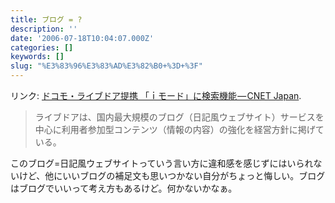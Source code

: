 ```yaml
---
title: ブログ = ?
description: ''
date: '2006-07-18T10:04:07.000Z'
categories: []
keywords: []
slug: "%E3%83%96%E3%83%AD%E3%82%B0+%3D+%3F"
---
```

リンク: [ドコモ・ライブドア提携 「ｉモード」に検索機能 — CNET Japan](http://japan.cnet.com/news/media/story/0,2000056023,20172387,00.htm?ref=rss "ドコモ・ライブドア提携　「ｉモード」に検索機能 - CNET Japan").

> ライブドアは、国内最大規模のブログ（日記風ウェブサイト）サービスを中心に利用者参加型コンテンツ（情報の内容）の強化を経営方針に掲げている。

このブログ=日記風ウェブサイトっていう言い方に違和感を感じずにはいられないけど、他にいいブログの補足文も思いつかない自分がちょっと悔しい。ブログはブログでいいって考え方もあるけど。何かないかなぁ。